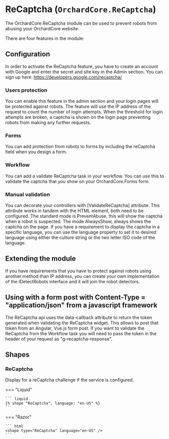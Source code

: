 # ReCaptcha (`OrchardCore.ReCaptcha`)

The OrchardCore.ReCaptcha module can be used to prevent robots from abusing your OrchardCore website.

There are four features in the module:

## Configuration

In order to activate the ReCaptcha feature, you have to create an account with Google and enter the secret and site key in the Admin section.
You can sign up here: <https://developers.google.com/recaptcha/>

### Users protection

You can enable this feature in the admin section and your login pages will be protected against robots.
The feature will use the IP address of the request to count the number of login attempts.
When the threshold for login attempts are broken, a captcha is shown on the login page preventing robots from making any further requests.

### Forms

You can add protection from robots to forms by including the reCaptcha field when you design a form.

### Workflow

You can add a validate ReCaptcha task in your workflow.
You can use this to validate the captcha that you show on your OrchardCore.Forms form.

### Manual validation

You can decorate your controllers with [ValidateReCaptcha] attribute.
This attribute works in tandem with the <recaptcha /> HTML element, both need to be configured.
The standard mode is PreventAbuse, this will show the captcha when a robot is suspected.
The mode AlwaysShow, always shows the captcha on the page.
If you have a requirement to display the captcha in a specific language, you can use the language property to set it to desired language using either the culture string or the two letter ISO code of the language.

## Extending the module

If you have requirements that you have to protect against robots using another method than IP address,
you can create your own implementation of the IDetectRobots interface and it will join the robot detectors.

## Using with a form post with Content-Type = "application/json" from a javascript framework

The ReCaptcha api uses the data-callback attribute to return the token generated when validating the ReCaptcha widget. This allows to post that token from an Angular, Vue.js form post. If you want to validate the ReCaptcha from the Workflow task you will need to pass the token in the header of your request as "g-recaptcha-response".

## Shapes

### ReCaptcha

Display for a reCaptcha challenge if the service is configured.

=== "Liquid"

    ``` liquid
    {% shape "ReCaptcha", language: "en-US" %}
    ```

=== "Razor"

    ``` html
    <shape type="ReCaptcha" language="en-US" />
    ```

